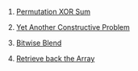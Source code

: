 1. [Permutation XOR Sum](https://www.codechef.com/LTIME104B/problems/PERMXORSUM)
   
2. [Yet Another Constructive Problem](https://www.codechef.com/START24B/problems/ORANDCON)

3. [Bitwise Blend](https://www.codechef.com/FEB221B/problems/BITBLEND)

4. [Retrieve back the Array](https://www.codechef.com/JAN221B/problems/XORED)